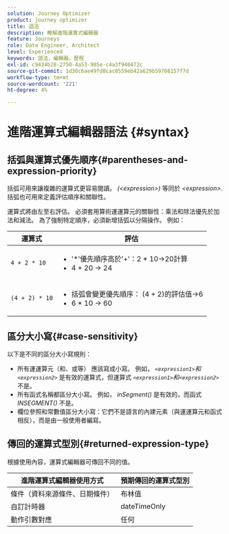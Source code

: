 ```yaml
---
solution: Journey Optimizer
product: journey optimizer
title: 語法
description: 瞭解進階運算式編輯器
feature: Journeys
role: Data Engineer, Architect
level: Experienced
keywords: 語法，編輯器，歷程
exl-id: c9434b28-2750-4a53-985e-c4a3f940472c
source-git-commit: 1d30c6ae49fd0cac0559eb42a629b59708157f7d
workflow-type: tm+mt
source-wordcount: '221'
ht-degree: 4%

---
```


# 進階運算式編輯器語法 {#syntax}

## 括弧與運算式優先順序{#parentheses-and-expression-priority}

括弧可用來讓複雜的運算式更容易閱讀。 _(&lt;expression>)_ 等同於 _&lt;expression>_. 括弧也可用來定義評估順序和關聯性。

運算式將由左至右評估。 必須套用算術運運算元的關聯性：乘法和除法優先於加法和減法。 為了強制特定順序，必須新增括弧以分隔操作。 例如：

<!--```5 + 2 * 10 = 25, and (5 + 2) * 10 = 70```-->

| 運算式 | 評估 |
|--- |--- |
| `4 + 2 * 10` | <ul><li>&#39;*&#39;優先順序高於&#39;+&#39;：2 * 10→20計算</li><li>4 + 20 → 24</li></ul> |
| `(4 + 2) * 10` | <ul><li>括弧會變更優先順序： (4 + 2)的評估值→6</li><li> 6 * 10 → 60</li></ul> |

## 區分大小寫{#case-sensitivity}

以下是不同的區分大小寫規則：

* 所有運運算元（和、或等） 應該寫成小寫。 例如， _`<expression1>`和`<expression2>`_ 是有效的運算式，但運算式 _`<expression1>`和`<expression2>`_ 不是。
* 所有函式名稱都區分大小寫。 例如， _inSegment()_ 是有效的，而函式 _INSEGMENT()_ 不是。
* 欄位參照和常數值區分大小寫：它們不是語言的內建元素（與運運算元和函式相反），而是由一般使用者編寫。

## 傳回的運算式型別{#returned-expression-type}

根據使用內容，運算式編輯器可傳回不同的值。

| 進階運算式編輯器使用方式 | 預期傳回的運算式型別 |
|--- |--- |
| 條件（資料來源條件、日期條件） | 布林值 |
| 自訂計時器 | dateTimeOnly |
| 動作引數對應 | 任何 |
